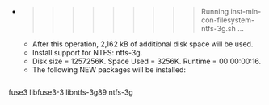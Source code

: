 * >>>>>>>>> Running inst-min-con-filesystem-ntfs-3g.sh ...
  * After this operation, 2,162 kB of additional disk space will be used.
  * Install support for NTFS: ntfs-3g.
  * Disk size = 1257256K. Space Used = 3256K. Runtime = 00:00:00:16.
  * The following NEW packages will be installed:
  ```bash
fuse3 libfuse3-3 libntfs-3g89 ntfs-3g
  ```
